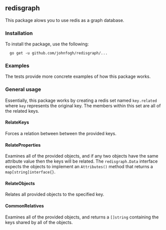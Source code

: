 ## redisgraph

This package alows you to use redis as a graph database.

### Installation

To install the package, use the following:

      go get -u github.com/johnfogh/redisgraph/...

### Examples

The tests provide more concrete examples of how this package works.

### General usage

Essentially, this package works by creating a redis set named `key.related`
where `key` represents the original key. The members within this set are all of
the related keys.

#### RelateKeys

Forces a relation between between the provided keys.

#### RelateProperties

Examines all of the provided objects, and if any two objects have the same
attribute value then the keys will be related. The `redisgraph.Data` interface
expects the objects to implement an `Attributes()` method that returns a
`map[string]interface{}`.

#### RelateObjects

Relates all provided objects to the specified key.

#### CommonRelatives

Examines all of the provided objects, and returns a `[]string` containing the
keys shared by all of the objects.
